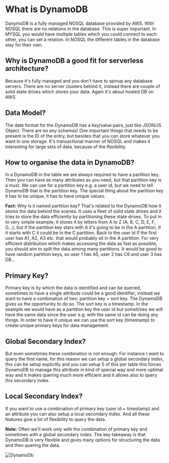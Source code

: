 # What is DynamoDB

DanymoDB is a fully managed NOSQL database provided by AWS. With NOSQL there are no relations in the database. This is super important. In MYSQL you would have multiple tables which you could connect to each other, you can set a relation. In NOSQL the different tables in the database stay for their own. 

## Why is DynamoDB a good fit for serverless architecture?

Because it's fully managed and you don't have to spinup any database servers. There are no server clusters behind it, instead there are couple of solid state drives which stores your data. Again it's about hosted DB on AWS.

## Data Model?

The date format for the DynamoDB has a key/value pairs, just like JSON/JS Object. There are no any schemas! One important things that needs to be present is the ID of the entry, but besides that you can store whatever you want in one storage. It's transactional manner of NOSQL and makes it interesting for large sets of data, because of the flexibility. 

## How to organise the data in DynamoDB?

In a DynamoDB in the table we are always required to have a partition key. Then you can have as many attributes as you need, but that partition key is a must. We can use for a partition key e.g. a user id, but we need to tell DynamoDB that is the partition key. The special thing about the partition key it has to be unique, it has to have unique values. 

**Fact:** Why is it named partition key? That's related to the DynamoDB how it stores the data behind the scenes. It uses a fleet of solid state drives and it tries to store the data efficiently by partitioning these state drives. To put in to very simple example, it stores it by letters from A to Z (A, B, C, D, E, F, G...), but if the partition key stars with A it's going to be in the A partition, if it starts with C it could be in the C partition. Back to the user id if the first user has A1, A2, A3 etc. that would probably sit in the A partition. For very efficient distribution which makes accessing the data as fast as possible, you should aim to split the data among many partitions. It would be good to have random partition keys, so user 1 has A5, user 2 has C6 and user 3 has D8...

## Primary Key?

Primary key is by which the data is identified and can be queried, sometimes to have a single attribute could be a good identifier, instead we want to have a combination of two: partition key + sort key. The DynamoDB gives us the opportunity to do so. The sort key is a timestamp. In the example we would have as a partition key the user id but sometimes we will have the same data since the user e.g. with the same id can be doing any things. In order to have it unique we can use the sort key (timestamp) to create unique primary keys for data management.

## Global Secondary Index? 

But even sometimes these combination is not enough. For instance I want to query the first name, for this reason we can setup a global secondary index, this can be setup explicitly and you can setup 5 of this per table this forces DynamoDB to manage this attribute in kind of special way and more optimal way and it makes quering much more efficient and it allows also to query this secondary index.

## Local Secondary Index?

If you want to use a combination of primary key (user id + timestamp) and an attribute you can also setup a local secondary index. And all these features give a lot of flexibility to query the data.

**Note:** Often we'll work only with the combination of primary key and sometimes with a global secondary index. The key takeaway is that DynamoDB is very flexible and gives many options for structuring the data and then quering the data.

![DynamoDb](https://github.com/mittyo/javascript-pocketguide/blob/master/serverless/aws-dynamodb-keys.png)



